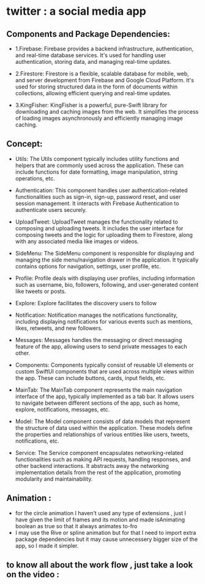 # twitter : a social media app

## Components and Package Dependencies:
- 1.Firebase:
Firebase provides a backend infrastructure, authentication, and real-time database services. It's used for handling user authentication, storing data, and managing real-time updates.

- 2.Firestore:
Firestore is a flexible, scalable database for mobile, web, and server development from Firebase and Google Cloud Platform. It's used for storing structured data in the form of documents within collections, allowing efficient querying and real-time updates.

- 3.KingFisher:
KingFisher is a powerful, pure-Swift library for downloading and caching images from the web. It simplifies the process of loading images asynchronously and efficiently managing image caching.

## Concept:
- Utils: The Utils component typically includes utility functions and helpers that are commonly used across the application. These can include functions for date formatting, image manipulation, string operations, etc.

- Authentication: This component handles user authentication-related functionalities such as sign-in, sign-up, password reset, and user session management. It interacts with Firebase Authentication to authenticate users securely.

- UploadTweet: UploadTweet manages the functionality related to composing and uploading tweets. It includes the user interface for composing tweets and the logic for uploading them to Firestore, along with any associated media like images or videos.

- SideMenu: The SideMenu component is responsible for displaying and managing the side menu/navigation drawer in the application. It typically contains options for navigation, settings, user profile, etc.

- Profile: Profile deals with displaying user profiles, including information such as username, bio, followers, following, and user-generated content like tweets or posts.

- Explore: Explore facilitates the discovery users to follow

- Notification: Notification manages the notifications functionality, including displaying notifications for various events such as mentions, likes, retweets, and new followers.

- Messages: Messages handles the messaging or direct messaging feature of the app, allowing users to send private messages to each other.

- Components: Components typically consist of reusable UI elements or custom SwiftUI components that are used across multiple views within the app. These can include buttons, cards, input fields, etc.

- MainTab: The MainTab component represents the main navigation interface of the app, typically implemented as a tab bar. It allows users to navigate between different sections of the app, such as home, explore, notifications, messages, etc.

- Model: The Model component consists of data models that represent the structure of data used within the application. These models define the properties and relationships of various entities like users, tweets, notifications, etc.

- Service: The Service component encapsulates networking-related functionalities such as making API requests, handling responses, and other backend interactions. It abstracts away the networking implementation details from the rest of the application, promoting modularity and maintainability.

## Animation :
- for the circle animation I haven't used any type of extensions , just I have given the limit of frames and its motion and made isAnimating boolean as true so that it always animates to-fro
- I may use the Rive or spline animation but for that I need to import extra package dependencies but it may cause unnecessery bigger size of the app, so I made it simpler.

## to know all about the work flow , just take a look on the video :


